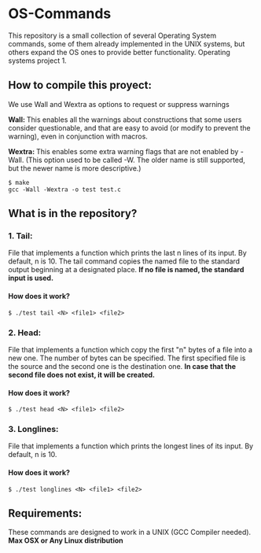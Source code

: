 # OS-Commands 

This repository is a small collection of several Operating System commands, some of them already implemented in the UNIX systems, but others expand the OS ones to provide better functionality. Operating systems project 1. 

## How to compile this proyect:

We use Wall and Wextra as options to request or suppress warnings

<b>Wall: </b>This enables all the warnings about constructions that some users consider questionable, and that are easy to avoid (or modify to prevent the warning), even in conjunction with macros.

<b> Wextra: </b>This enables some extra warning flags that are not enabled by -Wall. (This option used to be called -W. The older name is still supported, but the newer name is more descriptive.)
```shell
$ make
gcc -Wall -Wextra -o test test.c 
```

## What is in the repository?


### 1. Tail:
File that implements a function which prints the last n lines of its input. By default, n is 10. The tail command copies the named file to the standard output beginning at a designated place. <b> If no file is named, the standard input is used.</b>

#### How does it work?
```shell
$ ./test tail <N> <file1> <file2>
```

### 2. Head:
File that implements a function which copy the first "n" bytes of a file into a new one. The number of bytes can be specified. The first specified file is the source and the second one is the destination one. <b>In case that the second file does not exist, it will be created.</b>

#### How does it work?
```shell
$ ./test head <N> <file1> <file2>
```

### 3. Longlines:
File that implements a function which prints the longest lines of its input. By default, n is 10.

#### How does it work?

```shell
$ ./test longlines <N> <file1> <file2>
```
## Requirements:
These commands are designed to work in a UNIX (GCC Compiler needed). <b>Max OSX or Any Linux distribution</b>
